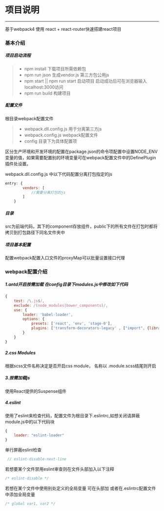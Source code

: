 # 项目说明
------
基于webpack4 使用 react + react-router快速搭建react项目

### 基本介绍

##### 项目启动流程
>* npm install 下载项目所需依赖包
>* npm run json 生成vendor.js 第三方包公用js
>* npm start || npm run start 启动项目 启动成功后可在浏览器输入 localhost:3000访问
>* npm run build 构建项目

##### 配置文件
根目录webpack配置文件
>* webpack.dll.config.js 用于分离第三方js
>* webpack.config.js webpack配置文件
>* config 目录下为具体配置项

区分生产环境和开发环境的配置在package.json的命令项配置中设置NODE_ENV变量的值，如果需要配置别的环境变量可在webpack配置文件中的DefinePlugin插件处设置。

webpack.dll.config.js 中以下代码配置分离打包指定的js
```javascript
entry: {
        vendors: [
            //需要分离打包的js
        ]
    }
```

##### 目录
src为前端代码，其下的component存放组件，public下的所有文件在打包时都将拷贝到打包路径下同名文件夹中


##### 项目基本配置
配置webpack配置入口文件的proxyMap可以批量设置接口代理


### webpack配置介绍

##### 1.antd开启按需加载 在config目录下modules.js中修改如下代码
```javascript
{
    test: /\.js$/,
    exclude: /(node_modules|bower_components)/,
    use: {
        loader: 'babel-loader',
        options: {
            presets: ['react', 'env', 'stage-0'],
            plugins: ['transform-decorators-legacy' , ["import", {libraryName: "antd", style: true}]]
        }
    }
}
```

##### 2.css Modules
根据scss文件名称决定是否开启css module， 名称以 .module.scss结尾则开启

##### 3.按需加载js
使用React提供的Suspense组件

##### 4.eslint
使用了eslint来检查代码，配置文件为根目录下.eslintrc,如想关闭请屏蔽module.js中的以下代码块
```javascript
{
    loader: "eslint-loader"
}
```
单行屏蔽eslint检查
```javascript
 // eslint-disable-next-line
```
若想要某个文件禁用eslint审查则在文件头部加入以下注释
```javascript
/* eslint-disable */
```
若想在某个文件中使用别处定义的全局变量 可在头部加 或者在.eslintrc配置文件中添加全局变量
```javascript
/* global var1, var2 */
```
